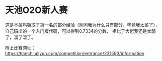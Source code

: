 # 天池O2O新人赛
这是本菜鸡吸取了第一名的部分经验（别问我为什么只有部分，毕竟我太菜了），自己码出的一个入门版代码，可以得到0.7334的分数，
相比于大佬我还是太弱了，溜了溜了。

附上比赛网址：https://tianchi.aliyun.com/competition/entrance/231593/information
